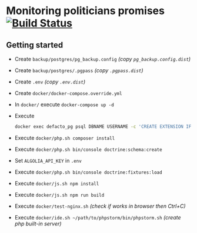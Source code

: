 # Monitoring politicians promises [![Build Status](https://travis-ci.org/arteniioleg/defacto.md.svg?branch=dev)](https://travis-ci.org/arteniioleg/defacto.md)

## Getting started

* Create `backup/postgres/pg_backup.config` _(copy `pg_backup.config.dist`)_
* Create `backup/postgres/.pgpass` _(copy `.pgpass.dist`)_
* Create `.env` _(copy `.env.dist`)_
* Create `docker/docker-compose.override.yml`
* In `docker/` execute `docker-compose up -d`
* Execute

    ```bash
    docker exec defacto_pg psql DBNAME USERNAME -c 'CREATE EXTENSION IF NOT EXISTS "uuid-ossp";'
    ```
* Execute `docker/php.sh composer install`
* Execute `docker/php.sh bin/console doctrine:schema:create`
* Set `ALGOLIA_API_KEY` in `.env`
* Execute `docker/php.sh bin/console doctrine:fixtures:load`
* Execute `docker/js.sh npm install`
* Execute `docker/js.sh npm run build`
* Execute `docker/test-nginx.sh` _(check if works in browser then Ctrl+C)_
* Execute `docker/ide.sh ~/path/to/phpstorm/bin/phpstorm.sh` _(create php built-in server)_
